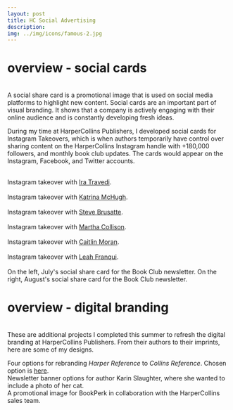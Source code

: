 ```yaml
---
layout: post
title: HC Social Advertising
description: 
img: ../img/icons/famous-2.jpg
---
```


# overview - social cards
<br/> A social share card is a promotional image that is used on social media platforms to highlight new content. Social cards are an important part of visual branding. It shows that a company is actively engaging with their online audience and is constantly developing fresh ideas. 

During my time at HarperCollins Publishers, I developed social cards for Instagram Takeovers, which is when authors temporarily have control over sharing content on the HarperCollins Instagram handle with +180,000 followers, and monthly book club updates. The cards would appear on the Instagram, Facebook, and Twitter accounts. 
<br/>

<div class="imag_row">
	<img class="col four" src="../../img/social/cards/10minute-1.jpg" alt="" />
	<img class="col four" src="../../img/social/cards/10minute-2.jpg" alt="" />
	<img class="col four" src="../../img/social/cards/10minute-3.jpg" alt="" />
</div>
<div class="imag_row">
	<img class="col three" src="../../img/social/cards/10minute-long.jpg" alt="" />
</div>
<div class="col three caption">
	Instagram takeover with <a href="https://www.instagram.com/p/BkNbgPVg1qc/?taken-by=harpercollinsus">Ira Travedi</a>.
</div>

<div class="imag_row">
	<img class="col four" src="../../img/social/cards/popcharts-1.jpg" alt="" />
	<img class="col four" src="../../img/social/cards/popcharts-2.jpg" alt="" />
	<img class="col four" src="../../img/social/cards/popcharts-3.jpg" alt="" />
</div>
<div class="imag_row">
	<img class="col three" src="../../img/social/cards/popcharts-long.jpg" alt="" />
</div>
<div class="col three caption">
	Instagram takeover with <a href="https://www.instagram.com/p/Bkh8q3lgOr8/?taken-by=harpercollinsus">Katrina McHugh</a>.
</div>

<div class="imag_row">
	<img class="col four" src="../../img/social/cards/dinosaur-1.jpg" alt="" />
	<img class="col four" src="../../img/social/cards/dinosaur-2.jpg" alt="" />
	<img class="col four" src="../../img/social/cards/dinosaur-3.jpg" alt="" />
</div>
<div class="imag_row">
	<img class="col three" src="../../img/social/cards/dinosaur-long.jpg" alt="" />
</div>
<div class="col three caption">
	Instagram takeover with <a href="https://www.instagram.com/p/BkuwQNPAP3y/?taken-by=harpercollinsus">Steve Brusatte</a>.
</div>

<div class="imag_row">
	<img class="col four" src="../../img/social/cards/crave-1.jpg" alt="" />
	<img class="col four" src="../../img/social/cards/crave-2.jpg" alt="" />
	<img class="col four" src="../../img/social/cards/crave-3.jpg" alt="" />
</div>
<div class="imag_row">
	<img class="col three" src="../../img/social/cards/crave-long.jpg" alt="" />
</div>
<div class="col three caption">
		Instagram takeover with <a href="	https://www.instagram.com/p/Bk2dKwKgvCX/?taken-by=harpercollinsus">Martha Collison</a>.
</div>

<div class="imag_row">
	<img class="col four" src="../../img/social/cards/famous-1.jpg" alt="" />
	<img class="col four" src="../../img/social/cards/famous-2.jpg" alt="" />
	<img class="col four" src="../../img/social/cards/famous-3.jpg" alt="" />
</div>
<div class="imag_row">
	<img class="col three" src="../../img/social/cards/famous-long.jpg" alt="" />
</div>
<div class="col three caption">
	Instagram takeover with <a href="https://www.instagram.com/p/BlAoHRdgtqB/?taken-by=harpercollinsus">Caitlin Moran</a>.
</div>

<div class="imag_row">
	<img class="col four" src="../../img/social/cards/america-1.jpg" alt="" />
	<img class="col four" src="../../img/social/cards/america-2.jpg" alt="" />
	<img class="col four" src="../../img/social/cards/america-3.jpg" alt="" />
</div>
<div class="imag_row">
	<img class="col three" src="../../img/social/cards/america-long.jpg" alt="" />
</div>
<div class="col three caption">
	Instagram takeover with <a href="https://www.instagram.com/p/Bl3mGqCAIJx/?taken-by=harpercollinsus">Leah Franqui</a>.
</div>

<div class="imag_row">
	<img class="col one-alt" src="../../img/social/cards/bookclub-july.jpg" alt="" />
	<img class="col one-alt" src="../../img/social/cards/bookclub-august.jpg" alt=""/>
</div>
<div class="col three caption">
	On the left, July's social share card for the Book Club newsletter. On the right, August's social share card for the Book Club newsletter.
</div>

# overview - digital branding
<br/> These are additional projects I completed this summer to refresh the digital branding at HarperCollins Publishers. From their authors to their imprints, here are some of my designs. 

<div class="imag_row">
	<img class="col three" src="../../img/misc/collins-1.png" alt="" /></div>
<div class="imag_row">
	<img class="col three" src="../../img/misc/collins-4.png" alt="" /></div>
<div class="imag_row">
	<img class="col three" src="../../img/misc/collins-2.png" alt="" /></div>
<div class="imag_row">
	<img class="col three" src="../../img/misc/collins-3.png" alt="" /></div>
<div class="col three caption">
	Four options for rebranding <i>Harper Reference</i> to <i>Collins Reference</i>. Chosen option is <a href="https://info.harpercollins.com/reference/">here</a>. 
</div>

<div class="imag_row">
	<img class="col three" src="../../img/misc/KS-2.jpg" alt="" /></div>
<div class="imag_row">
	<img class="col three" src="../../img/misc/KS-3.jpg" alt="" /></div>
<div class="imag_row">
	<img class="col three" src="../../img/misc/KS-1.jpg" alt="" /></div>

<div class="col three caption">
	Newsletter banner options for author Karin Slaughter, where she wanted to include a photo of her cat.
</div>
<center>
<div class="imag_row">
	<img class="col three" src="../../img/misc/secretgarden.jpg" alt="" /> 
</div>
</center>

<div class="col three caption">
	A promotional image for BookPerk in collaboration with the HarperCollins sales team.	
</div>
